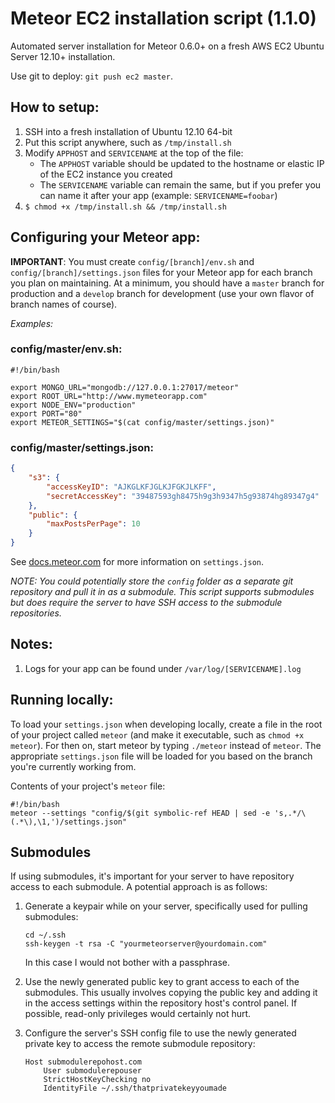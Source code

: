 # Meteor EC2 installation script (1.1.0)

Automated server installation for Meteor 0.6.0+ on a fresh AWS EC2 Ubuntu Server
12.10+ installation.

Use git to deploy: `git push ec2 master`.

## How to setup:

1.	SSH into a fresh installation of Ubuntu 12.10 64-bit
2.	Put this script anywhere, such as `/tmp/install.sh`
3.	Modify `APPHOST` and `SERVICENAME` at the top of the file:
	- 	The `APPHOST` variable should be updated to the hostname or elastic IP
		of the EC2 instance you created
	-	The `SERVICENAME` variable can remain the same, but if you prefer you
		can name it after your app (example: `SERVICENAME=foobar`)
4.	`$ chmod +x /tmp/install.sh && /tmp/install.sh`

## Configuring your Meteor app:

__IMPORTANT__: You must create `config/[branch]/env.sh` and
`config/[branch]/settings.json` files for your Meteor app for each branch you
plan on maintaining. At a minimum, you should have a `master` branch for
production and a `develop` branch for development (use your own flavor of branch
names of course).

*Examples:*

### config/master/env.sh:

```shell
#!/bin/bash

export MONGO_URL="mongodb://127.0.0.1:27017/meteor"
export ROOT_URL="http://www.mymeteorapp.com"
export NODE_ENV="production"
export PORT="80"
export METEOR_SETTINGS="$(cat config/master/settings.json)"
```

### config/master/settings.json:

```json
{
	"s3": {
		"accessKeyID": "AJKGLKFJGLKJFGKJLKFF",
		"secretAccessKey": "39487593gh8475h9g3h9347h5g93874hg89347g4"
	},
	"public": {
		"maxPostsPerPage": 10
	}
}
```

See [docs.meteor.com](http://docs.meteor.com/#meteor_settings) for more
information on `settings.json`.

*NOTE: You could potentially store the `config` folder as a separate git
repository and pull it in as a submodule. This script supports submodules but
does require the server to have SSH access to the submodule repositories.*

## Notes:

1.	Logs for your app can be found under `/var/log/[SERVICENAME].log`

## Running locally:

To load your `settings.json` when developing locally, create a file in the root
of your project called `meteor` (and make it executable, such as
`chmod +x meteor`). For then on, start meteor by typing `./meteor` instead of
`meteor`. The appropriate `settings.json` file will be loaded for you based on
the branch you're currently working from.

Contents of your project's `meteor` file:

```shell
#!/bin/bash
meteor --settings "config/$(git symbolic-ref HEAD | sed -e 's,.*/\(.*\),\1,')/settings.json"
```

## Submodules

If using submodules, it's important for your server to have repository access to
each submodule. A potential approach is as follows:

1. 	Generate a keypair while on your server, specifically used for pulling
	submodules:

	```shell
	cd ~/.ssh
	ssh-keygen -t rsa -C "yourmeteorserver@yourdomain.com"
	```

	In this case I would not bother with a passphrase.

2.	Use the newly generated public key to grant access to each of the
	submodules. This usually involves copying the public key and adding it in
	the access settings within the repository host's control panel. If possible,
	read-only privileges would certainly not hurt.

3.	Configure the server's SSH config file to use the newly generated private
	key to access the remote submodule repository:

	```shell
	Host submodulerepohost.com
		User submodulerepouser
		StrictHostKeyChecking no
		IdentityFile ~/.ssh/thatprivatekeyyoumade
	```
